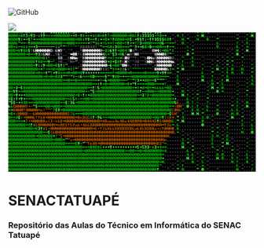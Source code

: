 ![GitHub](https://img.shields.io/github/license/brunolimat1/git-github)

![](https://github.com/brunolimat1/git-github/blob/main/gifs/typing-fast-computer.gif)
![](https://github.com/brunolimat1/git-github/blob/main/gifs/68747470733a2f2f692e696d6775722e636f6d2f736e59493358582e676966.gif)

# SENACTATUAPÉ
### Repositório das Aulas do Técnico em Informática do SENAC Tatuapé
